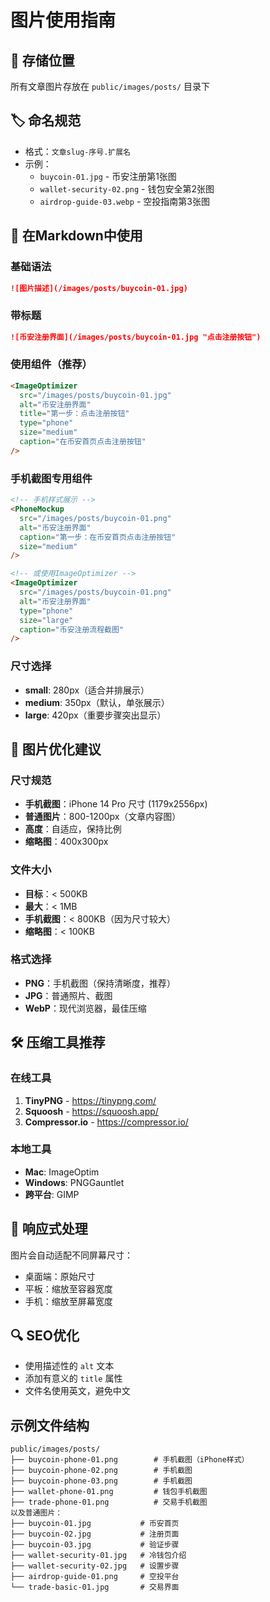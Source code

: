 # 图片使用指南

## 📁 存储位置
所有文章图片存放在 `public/images/posts/` 目录下

## 🏷️ 命名规范
- 格式：`文章slug-序号.扩展名`
- 示例：
  - `buycoin-01.jpg` - 币安注册第1张图
  - `wallet-security-02.png` - 钱包安全第2张图
  - `airdrop-guide-03.webp` - 空投指南第3张图

## 📝 在Markdown中使用

### 基础语法
```markdown
![图片描述](/images/posts/buycoin-01.jpg)
```

### 带标题
```markdown
![币安注册界面](/images/posts/buycoin-01.jpg "点击注册按钮")
```

### 使用组件（推荐）
```markdown
<ImageOptimizer 
  src="/images/posts/buycoin-01.jpg"
  alt="币安注册界面"
  title="第一步：点击注册按钮"
  type="phone"
  size="medium"
  caption="在币安首页点击注册按钮"
/>
```

### 手机截图专用组件
```markdown
<!-- 手机样式展示 -->
<PhoneMockup 
  src="/images/posts/buycoin-01.png"
  alt="币安注册界面"
  caption="第一步：在币安首页点击注册按钮"
  size="medium"
/>

<!-- 或使用ImageOptimizer -->
<ImageOptimizer 
  src="/images/posts/buycoin-01.png"
  alt="币安注册界面"
  type="phone"
  size="large"
  caption="币安注册流程截图"
/>
```

### 尺寸选择
- **small**: 280px（适合并排展示）
- **medium**: 350px（默认，单张展示）
- **large**: 420px（重要步骤突出显示）

## 🎨 图片优化建议

### 尺寸规范
- **手机截图**：iPhone 14 Pro 尺寸 (1179x2556px)
- **普通图片**：800-1200px（文章内容图）
- **高度**：自适应，保持比例
- **缩略图**：400x300px

### 文件大小
- **目标**：< 500KB
- **最大**：< 1MB
- **手机截图**：< 800KB（因为尺寸较大）
- **缩略图**：< 100KB

### 格式选择
- **PNG**：手机截图（保持清晰度，推荐）
- **JPG**：普通照片、截图
- **WebP**：现代浏览器，最佳压缩

## 🛠️ 压缩工具推荐

### 在线工具
1. **TinyPNG** - https://tinypng.com/
2. **Squoosh** - https://squoosh.app/
3. **Compressor.io** - https://compressor.io/

### 本地工具
- **Mac**: ImageOptim
- **Windows**: PNGGauntlet
- **跨平台**: GIMP

## 📱 响应式处理
图片会自动适配不同屏幕尺寸：
- 桌面端：原始尺寸
- 平板：缩放至容器宽度
- 手机：缩放至屏幕宽度

## 🔍 SEO优化
- 使用描述性的 `alt` 文本
- 添加有意义的 `title` 属性
- 文件名使用英文，避免中文

## 示例文件结构
```
public/images/posts/
├── buycoin-phone-01.png        # 手机截图（iPhone样式）
├── buycoin-phone-02.png        # 手机截图
├── buycoin-phone-03.png        # 手机截图
├── wallet-phone-01.png         # 钱包手机截图
├── trade-phone-01.png          # 交易手机截图
以及普通图片：
├── buycoin-01.jpg           # 币安首页
├── buycoin-02.jpg           # 注册页面
├── buycoin-03.jpg           # 验证步骤
├── wallet-security-01.jpg   # 冷钱包介绍
├── wallet-security-02.jpg   # 设置步骤
├── airdrop-guide-01.png     # 空投平台
└── trade-basic-01.jpg       # 交易界面
```